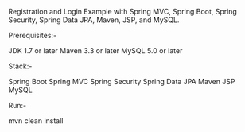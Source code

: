 Registration and Login Example with Spring MVC, Spring Boot, Spring Security, Spring Data JPA,  Maven, JSP, and MySQL.

Prerequisites:-

JDK 1.7 or later
Maven 3.3 or later
MySQL 5.0 or later


Stack:-

Spring Boot
Spring MVC
Spring Security
Spring Data JPA
Maven
JSP
MySQL


Run:-

mvn clean install
